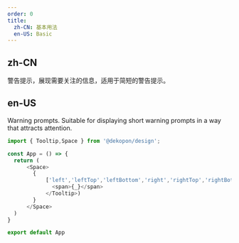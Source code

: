 ```yaml
---
order: 0
title:
  zh-CN: 基本用法
  en-US: Basic
---
```


## zh-CN

警告提示，展现需要关注的信息，适用于简短的警告提示。

## en-US

Warning prompts. Suitable for displaying short warning prompts in a way that attracts attention.

```js
import { Tooltip,Space } from '@dekopon/design';

const App = () => {
  return (
      <Space>
        {
            ['left','leftTop','leftBottom','right','rightTop','rightBottom','top','topLeft','topRight','bottom','bottomLeft','bottomRight'].map(_=> <Tooltip placement={_} content="This is tooltip content">
              <span>{_}</span>
            </Tooltip>)
        }
      </Space>
  )
}

export default App
```
